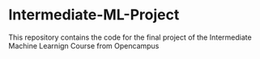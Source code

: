 # Intermediate-ML-Project
This repository contains the code for the final project of the Intermediate Machine Learnign Course from Opencampus
